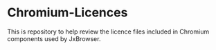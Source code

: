# Chromium-Licences

This is repository to help review the licence files included in Chromium components used by JxBrowser.
